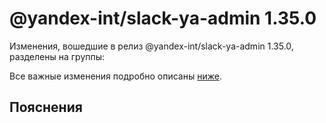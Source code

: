 # @yandex-int/slack-ya-admin 1.35.0

<!-- ЧЕЛОВЕЧЕСКОЕ ВСТУПЛЕНИЕ -->

Изменения, вошедшие в релиз @yandex-int/slack-ya-admin 1.35.0, разделены на группы:

Все важные изменения подробно описаны [ниже](#Пояснения).

## Пояснения

